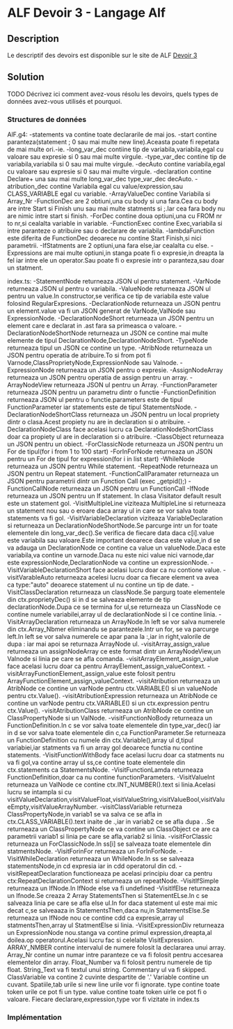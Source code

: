 # ALF Devoir 3 - Langage Alf

## Description

Le descriptif des devoirs est disponible sur le site de ALF [Devoir 3](https://ocw.cs.pub.ro/courses/alf/teme/tema3)


## Solution

TODO Décrivez ici comment avez-vous résolu les devoirs, quels types de données avez-vous utilisés et pourquoi. 

### Structures de données
AlF.g4:
-statements va contine toate declararile de mai jos.
-start contine  paranteza(statement ; 0 sau mai multe new line).Aceasta poate fi repetata de mai multe ori.-ie.
-long_var_dec contiine tip de variabila,variabila,egal cu valoare sau expresie si 0 sau mai multe virgule.
-type_var_dec contine tip de variabila,variabila si 0 sau mai multe virgule.
-decAuto contine variabila,egal cu valoare sau expresie si 0 sau mai multe virgule.
-declaration contine Declare+ una sau mai multe long_var_dec type_var_dec decAuto.
-atribution_dec contine Variabila egal cu value/expression,sau CLASS_VARIABLE egal cu variable.
-ArrayValueDec contine Variabila si Array_Nr
-FunctionDec are 2 obtiuni,una cu body si una fara.Cea cu body are intre Start si Finish unu sau mai multe statments si ;.Iar cea fara body nu are nimic intre start si finish.
-ForDec contine doua optiuni,una cu FROM nr to nr,si cealalta variable in variable.
-FunctionExec contine Exec,variabila si intre paranteze o atribuire sau  o declarare de variabila.
-lambdaFunction este diferita de FunctionDec deoarece nu contine Start Finish,si nici parametrii.
-IfStatments are 2 optiuni,una fara else,iar cealalta cu else.
-Expressions are mai multe optiuni,in stanga poate fi o expresie,in dreapta la fel iar intre ele un operator.Sau poate fi o expresie intr o paranteza,sau doar un statment.


index.ts:
-StatementNode returneaza JSON ul pentru statement.
-VarNode returneaza JSON ul pentru o variabila.
-ValueNode returneaza JSON ul pentru un value.In constructor,se verifica ce tip de variabila este value folosind RegularExpresions.
-DeclarationNode returneaza un JSON pentru un element.value va fi un JSON generat de VarNode,ValNode sau ExpressionNode.
-DeclarationNodeShort returneaza un JSON pentru un element care e declarat in .ast fara sa primeasca o valoare.
-DeclarationNodeShortNode returneaza un JSON ce contine mai multe elemente de tipul DeclarationNode,DeclarationNodeShort.
-TypeNode returneaza tipul un JSON ce contine un type.
-AtribNode returneaza un JSON pentru operatia de atribuire.To si from pot fi Varnode,ClassProprietyNode,ExpressionNode sau Valnode.
-ExpressionNode returneaza un JSON pentru o expresie.
-AssignNodeArray returneaza un JSON pentru operatia de assign pentru un array.
-ArrayNodeView returneaza JSON ul pentru un Array.
-FunctionParameter returneaza JSON pentru un parametru dintr o functie
-FunctionDefinition returneaza JSON ul pentru o functie.parameters este de tipul FunctionParameter iar statements este de tipul StatementsNode.
-DeclarationNodeShortClass returneaza un JSON pentru un local propriety dintr o clasa.Acest propiety nu are in declaration si o atribuire.
-DeclarationNodeClass face acelasi lucru ca DeclarationNodeShortClass doar ca propiety ul are in declaration si o atribuire.
-ClassObject returneaza un JSON pentru un obiect.
-ForClassicNode returneaza un JSON pentru un For de tipul(for i from 1 to 100 start)
-ForInForNode returneaza un JSON pentru un For de tipul for expression(for i in list start)
-WhileNode returneaza un JSON pentru While statement.
-RepeatNode returneaza un JSON pentru un Repeat statement.
-FunctionCallParamater returneaza un JSON pentru parametrii dintr un Function Call (exec _getpid();)
-FunctionCallNode returneaza  un JSON pentru un FunctionCall
-IfNode returneaza un JSON pentru un If statement.
In clasa Visitator default result este un statement gol.
-VisitMultipleLine viziteaza MultipleLine si returneaza un statement nou sau o eroare daca array ul in care se vor salva toate statements va fi gol.
-VisitVariableDeclaration viziteaza VariableDeclaration si returneaza un DeclarationNodeShortNode.Se parcurge intr un for toate elementele din long_var_dec().Se verifica de fiecare data daca c[i].value este variabila sau valoare.Este important deoarece daca este value,in d se va adauga un DeclarationNode ce contine ca value un valueNode.Daca este variabila,va contine un varnode.Daca nu este nici value nici varnode,dar este expressionNode,DeclarationNode va contine un expressionNode.
-VisitVariableDeclarationShort face acelasi lucru doar ca nu contione value.
-visitVarableAuto returneaza acelesi lucru doar ca fiecare element va avea ca type:"auto" deoarece statement ul  nu contine un tip de date.
-VisitClassDeclaration returneaza un classNode.Se pargurg toate elementele din ctx.proprietyDec() si in d se salveaza elemente de tip declarationNode.Dupa ce se termina for ul,se returneaza un ClassNode ce contine numele variabilei,array ul de declarationNode si l ce contine linia.
-VisitArrayDeclaration returneaza un ArrayNode.In left se vor salva numerele din ctx.Array_Nbmer eliminandu se parantezele.Intr un for, se va parcurge left.In left se vor salva numerele ce apar pana la :,iar in right,valorile de dupa : iar mai apoi se returnaza ArrayNode ul.
-visitArray_assign_value returneaza un assignNodeArray ce este format dintr un ArrayNodeView,un Valnode si linia pe care se afla comanda.
-visitArrayElement_assign_value face acelasi lucru doar ca pentru ArrayElement_assign_valueContext.
-visitArrayFunctionElement_assign_value este folosit pentru ArrayFunctionElement_assign_valueContext.
-visitAtribution returneaza un AtribNode ce contine un varNode pentru ctx.VARIABLE() si un valueNode pentru ctx.Value().
-visitAtributionExpression  returneaza un AtribNode ce contine un varNode pentru ctx.VARIABLE() si un ctx.expression pentru ctx.Value().
-visitAtributionClass  returneaza un AtribNode ce contine un ClassPropertyNode si un ValNode.
-visitFunctionNoBody returneaza un FunctionDefinition.In c se vor salva toate elementele din type_var_dec() iar in d se vor salva toate elementele din c,ca FunctionParameter.Se returneaza un FunctionDefinition cu numele din ctx.Variable(),array ul d,tipul variabiei,iar statments va fi un array gol deoarece functia nu contine statements.
-VisitFunctionWithBody face acelasi lucru doar ca statments nu va fi gol,va contine array ul ss,ce contine toate elementele  din ctx.statements ca StatementsNode.
-VisitFunctionLamda returneaza FunctionDefinition,doar ca nu contine functionParameters.
-VisitValueInt returneaza un ValNode ce contine ctx.INT_NUMBER().text si linia.Acelasi lucru se intampla si cu visitValueDeclaration,visitValueFloat,visitValueString,visitValueBool,visitValueEmpty,visitValueArrayNumber.
 -visitClassVariable returneza ClassPropertyNode,in variab1 se va salva ce se afla in ctx.CLASS_VARIABLE().text inaite de .,iar in variab2 ce se afla dupa . .Se returneaza un ClassPropertyNode ce va contine un ClassObject ce are ca parametrii variab1 si linia pe care se afla,variab2 si linia.
 -visitForClassic returneaza un ForClassicNode.In ss[i] se salveaza toate elementele din statmentsNode.
 -VisitForinFor returneaza un ForInForNode.
 -VisitWhileDeclaration returneaza un WhileNode.In ss se salveaza statementsNode,in cd expresia iar in cdd operatorul din cd.
 -visitRepeatDeclaration functioneaza pe acelasi principiu doar ca pentru ctx:RepeatDeclarationContext si returneaza un repeatNode.
 -VisitIfSimple returneaza un IfNode.In IfNode else va fi undefined
 -VisitIfElse returneaza un Ifnode.Se creaza 2 Array StatementsThen si StatementELse.In c se salveaza linia pe care se afla else ul.In for daca statement ul este mai mic decat c,se salveaaza in StatementsThen,daca nu,in StatementsElse.Se returneaza un IfNode nou ce contine cdd ca expresie,array ul statmentsThen,array ul StatmentElse si linia.
 -VisitExpressionDiv returneaza un ExpressionNode nou.stanga va contine primul expression,dreapta,al doilea.op operatorul.Acelasi lucru fac si celelalte VisitExpression.
 ARRAY_NMBER contine intervalul de numere folosit la declararea unui array.
 Array_Nr contine un numar intre paranteze ce va fi folosit pentru accesarea elementelor din array.
 Float_Number va fi folosit pentru numerele de tip float.
 String_Text va fi textul unui string.
 Commentary ul va fi skipped.
 ClassVariable va contine 2 cuvinte despartite de '.'
 Variable contine un cuvant.
 Spatiile,tab urile si new line urile vor fi ignorate.
 type contine toate token urile ce pot fi un type.
 value contine toate token uirle ce pot fi o valoare.
 Fiecare declarare,expression,type vor fi vizitate in index.ts



### Implémentation 
